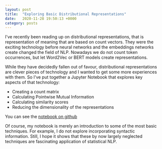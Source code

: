 ```yaml
---
layout: post
title:  "Exploring Basic Distributional Representations"
date:   2020-11-28 19:50:13 +0000
category: posts
---
```


I've recently been reading up on distributional representations, that is representation of meaning that are based on count vectors. They were the exciting technology before neural networks and the embeddings networks create changed the field of NLP. Nowadays we do not count token occurrences, but let Word2Vec or BERT models create representations.

While they have decidedly fallen out of favour, distributional representations are clever pieces of technology and I wanted to get some more experiences with them. So I've put together a Jupyter Notebook that explores key aspects of that technology:
- Creating a count matrix
- Calculating Pointwise Mutual Information
- Calculating similarity scores
- Reducing the dimensionality of the representations

You can see the [notebook on github](https://github.com/dstrohmaier/distributional_representations/blob/master/count_matrix.ipynb)

Of course, my notebook is merely an introduction to some of the most basic techniques. For example, I do not explore incorporating syntactic information. Still, I hope it shows that these by now largely neglected techniques are fascinating application of statistical NLP.

